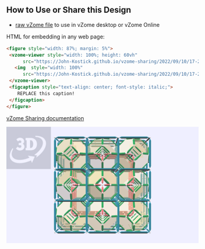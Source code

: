 
## How to Use or Share this Design

 - [raw vZome file](<https://raw.githubusercontent.com/John-Kostick/vzome-sharing/main/2022/09/10/17-29-57-Double-cubic-lattice-w.-TOs/Double-cubic-lattice-w.-TOs.vZome>) to use in vZome desktop or vZome Online
 
 HTML for embedding in any web page:
 ```html
<figure style="width: 87%; margin: 5%">
  <vzome-viewer style="width: 100%; height: 60vh"
       src="https://John-Kostick.github.io/vzome-sharing/2022/09/10/17-29-57-Double-cubic-lattice-w.-TOs/Double-cubic-lattice-w.-TOs.vZome" >
    <img  style="width: 100%"
       src="https://John-Kostick.github.io/vzome-sharing/2022/09/10/17-29-57-Double-cubic-lattice-w.-TOs/Double-cubic-lattice-w.-TOs.png" >
  </vzome-viewer>
  <figcaption style="text-align: center; font-style: italic;">
     REPLACE this caption!
  </figcaption>
</figure>
 ```

[vZome Sharing documentation](https://vzome.github.io/vzome/sharing.html#how-it-works)

![Image](<Double-cubic-lattice-w.-TOs.png>)

